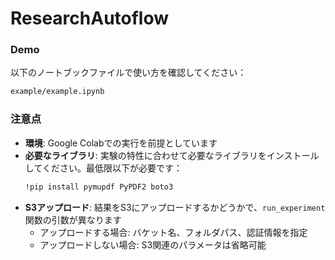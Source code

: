 # ResearchAutoflow

### Demo

以下のノートブックファイルで使い方を確認してください：
```bash
example/example.ipynb
```

### 注意点

- **環境**: Google Colabでの実行を前提としています
- **必要なライブラリ**: 実験の特性に合わせて必要なライブラリをインストールしてください。最低限以下が必要です：
  ```bash
  !pip install pymupdf PyPDF2 boto3
  ```
- **S3アップロード**: 結果をS3にアップロードするかどうかで、`run_experiment`関数の引数が異なります
  - アップロードする場合: バケット名、フォルダパス、認証情報を指定
  - アップロードしない場合: S3関連のパラメータは省略可能
